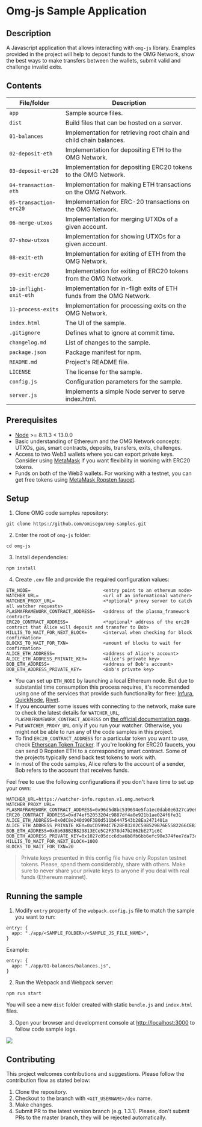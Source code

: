 # Omg-js Sample Application

## Description

A Javascript application that allows interacting with `omg-js` library. Examples provided in the project will help to deposit funds to the OMG Network, show the best ways to make transfers between the wallets, submit valid and challenge invalid exits.

## Contents

| File/folder            | Description                                                          |
| ---------------------- | -------------------------------------------------------------------- |
| `app`                  | Sample source files.                                                 |
| `dist`                 | Build files that can be hosted on a server.                          |
| `01-balances`          | Implementation for retrieving root chain and child chain balances.   |
| `02-deposit-eth`       | Implementation for depositing ETH to the OMG Network.                |
| `03-deposit-erc20`     | Implementation for depositing ERC20 tokens to the OMG Network.       |
| `04-transaction-eth`   | Implementation for making ETH transactions on the OMG Network.       |
| `05-transaction-erc20` | Implementation for ERC-20 transactions on the OMG Network.           |
| `06-merge-utxos`       | Implementation for merging UTXOs of a given account.                 |
| `07-show-utxos`        | Implementation for showing UTXOs for a given account.                |
| `08-exit-eth`          | Implementation for exiting of ETH from the OMG Network.              |
| `09-exit-erc20`        | Implementation for exiting of ERC20 tokens from the OMG Network.     |
| `10-inflight-exit-eth` | Implementation for in-fligh exits of ETH funds from the OMG Network. |
| `11-process-exits`     | Implementation for processing exits on the OMG Network.              |
| `index.html`           | The UI of the sample.                                                |
| `.gitignore`           | Defines what to ignore at commit time.                               |
| `changelog.md`         | List of changes to the sample.                                       |
| `package.json`         | Package manifest for npm.                                            |
| `README.md`            | Project's README file.                                               |
| `LICENSE`              | The license for the sample.                                          |
| `config.js`            | Configuration parameters for the sample.                             |
| `server.js`            | Implements a simple Node server to serve index.html.                 |

## Prerequisites

- [Node](https://nodejs.org/en) >= 8.11.3 < 13.0.0
- Basic understanding of Ethereum and the OMG Network concepts: UTXOs, gas, smart contracts, deposits, transfers, exits, challenges.
- Access to two Web3 wallets where you can export private keys. Consider using [MetaMask](https://metamask.io/download.html) if you want flexibility in working with ERC20 tokens.
- Funds on both of the Web3 wallets. For working with a testnet, you can get free tokens using [MetaMask Ropsten faucet](https://faucet.metamask.io).

## Setup

1. Clone OMG code samples repository:

```
git clone https://github.com/omisego/omg-samples.git
```

2. Enter the root of `omg-js` folder:

```
cd omg-js
```

3. Install dependencies:

```
npm install
```

4. Create `.env` file and provide the required configuration values:

```
ETH_NODE=                           <entry point to an ethereum node>
WATCHER_URL=                        <url of an informational watcher>
WATCHER_PROXY_URL=                  <*optional* proxy server to catch all watcher requests>
PLASMAFRAMEWORK_CONTRACT_ADDRESS=   <address of the plasma_framework contract>
ERC20_CONTRACT_ADDRESS=             <*optional* address of the erc20 contract that Alice will deposit and transfer to Bob>
MILLIS_TO_WAIT_FOR_NEXT_BLOCK=      <interval when checking for block confirmation>
BLOCKS_TO_WAIT_FOR_TXN=             <amount of blocks to wait for confirmation>
ALICE_ETH_ADDRESS=                  <address of Alice's account>
ALICE_ETH_ADDRESS_PRIVATE_KEY=      <Alice's private key>
BOB_ETH_ADDRESS=                    <address of Bob's account>
BOB_ETH_ADDRESS_PRIVATE_KEY=        <Bob's private key>
```

- You can set up `ETH_NODE` by launching a local Ethereum node. But due to substantial time consumption this process requires, it's recommended using one of the services that provide such functionality for free: [Infura](https://infura.io), [QuickNode](https://www.quiknode.io), [Rivet](https://rivet.cloud).
- If you encounter some issues with connecting to the network, make sure to check the latest details for `WATCHER_URL`, `PLASMAFRAMEWORK_CONTRACT_ADDRESS` on [the official documentation page](https://docs.omg.network/network-connection-details).
- Put `WATCHER_PROXY_URL` only if you run your watcher. Otherwise, you might not be able to run any of the code samples in this project.
- To find `ERC20_CONTRACT_ADDRESS` for a particular token you want to use, check [Etherscan Token Tracker](https://etherscan.io/tokens). If you're looking for ERC20 faucets, you can send 0 Ropsten ETH to a corresponding smart contract. Some of the projects typically send back test tokens to work with.
- In most of the code samples, Alice refers to the account of a sender, Bob refers to the account that receives funds.

Feel free to use the following configurations if you don't have time to set up your own:

```
WATCHER_URL=https://watcher-info.ropsten.v1.omg.network
WATCHER_PROXY_URL=
PLASMAFRAMEWORK_CONTRACT_ADDRESS=0x96d5d8bc539694e5fa1ec0dab0e6327ca9e680f9
ERC20_CONTRACT_ADDRESS=0xd74ef52053204c9887df4a0e921b1ae024f6fe31
ALICE_ETH_ADDRESS=0x0dC8e240d90F3B0d511b6447543b28Ea2471401a
ALICE_ETH_ADDRESS_PRIVATE_KEY=0xCD5994C7E2BF03202C59B529B76E5582266CEB384F02D32B470AC57112D0C6E7
BOB_ETH_ADDRESS=0x8b63BB2B829813ECe5C2F378d47b2862bE271c6C
BOB_ETH_ADDRESS_PRIVATE_KEY=0x1027c05dcc6dba6b8fb6bb6efc90e374fee7da73e1069279be61a2dcf533b856
MILLIS_TO_WAIT_FOR_NEXT_BLOCK=1000
BLOCKS_TO_WAIT_FOR_TXN=20
```

> Private keys presented in this config file have only Ropsten testnet tokens. Please, spend them considerably, share with others. Make sure to never share your private keys to anyone if you deal with real funds (Ethereum mainnet).

## Running the sample

1. Modify `entry` property of the `webpack.config.js` file to match the sample you want to run:

```
entry: {
  app: "./app/<SAMPLE_FOLDER>/<SAMPLE_JS_FILE_NAME>",
}
```

Example:

```
entry: {
  app: "./app/01-balances/balances.js",
}
```

2. Run the Webpack and Webpack server:

```
npm run start
```

You will see a new `dist` folder created with static `bundle.js` and `index.html` files.

3. Open your browser and development console at [http://localhost:3000](http://localhost:3000) to follow code sample logs.

![](https://i.imgur.com/SBZgfef.png)

## Contributing

This project welcomes contributions and suggestions. Please follow the contribution flow as stated below:

1. Clone the repository.
2. Checkout to the branch with `<GIT_USERNAME>/dev` name.
3. Make changes.
4. Submit PR to the latest version branch (e.g. 1.3.1). Please, don't submit PRs to the master branch, they will be rejected automatically.
